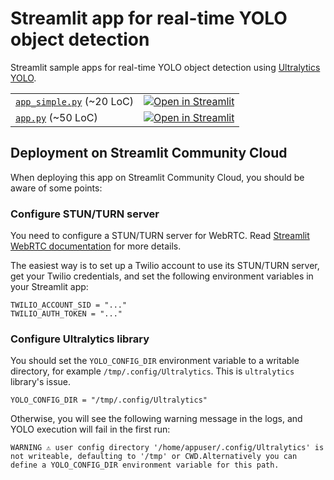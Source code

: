 # Streamlit app for real-time YOLO object detection

Streamlit sample apps for real-time YOLO object detection using [Ultralytics YOLO](https://docs.ultralytics.com/).

|    |   |
| --- | --- |
| [`app_simple.py`](./app_simple.py) (~20 LoC) | [![Open in Streamlit](https://static.streamlit.io/badges/streamlit_badge_black_white.svg)](https://ultralytics-realtime-simple.streamlit.app/) |
| [`app.py`](./app.py) (~50 LoC) | [![Open in Streamlit](https://static.streamlit.io/badges/streamlit_badge_black_white.svg)](https://ultralytics-realtime.streamlit.app/) |



## Deployment on Streamlit Community Cloud

When deploying this app on Streamlit Community Cloud,
you should be aware of some points:

### Configure STUN/TURN server
You need to configure a STUN/TURN server for WebRTC. Read [Streamlit WebRTC documentation](https://github.com/whitphx/streamlit-webrtc) for more details.

The easiest way is to set up a Twilio account to use its STUN/TURN server, get your Twilio credentials, and set the following environment variables in your Streamlit app:
```
TWILIO_ACCOUNT_SID = "..."
TWILIO_AUTH_TOKEN = "..."
```

### Configure Ultralytics library
You should set the `YOLO_CONFIG_DIR` environment variable to a writable directory, for example `/tmp/.config/Ultralytics`. This is `ultralytics` library's issue.

```
YOLO_CONFIG_DIR = "/tmp/.config/Ultralytics"
```

Otherwise, you will see the following warning message in the logs, and YOLO execution will fail in the first run:
```
WARNING ⚠️ user config directory '/home/appuser/.config/Ultralytics' is not writeable, defaulting to '/tmp' or CWD.Alternatively you can define a YOLO_CONFIG_DIR environment variable for this path.
```

